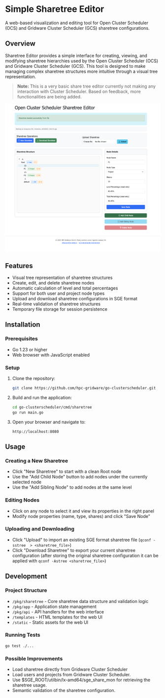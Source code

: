 # Simple Sharetree Editor

A web-based visualization and editing tool for Open Cluster
Scheduler (OCS) and Gridware Cluster Scheduler (GCS) sharetree
configurations.

## Overview

Sharetree Editor provides a simple interface for creating,
viewing, and modifying sharetree hierarchies used by the
Open Cluster Scheduler (OCS) and Gridware Cluster Scheduler
(GCS). This tool is designed to make managing complex
sharetree structures more intuitive through a visual tree
representation.

> **Note:** This is a very basic share tree editor currently
not making any interaction with Cluster Scheduler. Based on
feedback, more functionalities are being added.

![ShareTree Screenshot](images/screenshot.png)

## Features

- Visual tree representation of sharetree structures
- Create, edit, and delete sharetree nodes
- Automatic calculation of level and total percentages
- Support for both user and project node types
- Upload and download sharetree configurations in SGE format
- Real-time validation of sharetree structures
- Temporary file storage for session persistence

## Installation

### Prerequisites

- Go 1.23 or higher
- Web browser with JavaScript enabled

### Setup

1. Clone the repository:

   ```bash
   git clone https://github.com/hpc-gridware/go-clusterscheduler.git
   ```

2. Build and run the application:

   ```bash
   cd go-clusterscheduler/cmd/sharetree
   go run main.go
   ```

3. Open your browser and navigate to:

   ```
   http://localhost:8080
   ```

## Usage

### Creating a New Sharetree

- Click "New Sharetree" to start with a clean Root node
- Use the "Add Child Node" button to add nodes under the currently selected node
- Use the "Add Sibling Node" to add nodes at the same level

### Editing Nodes

- Click on any node to select it and view its properties in the right panel
- Modify node properties (name, type, shares) and click "Save Node"

### Uploading and Downloading

- Click "Upload" to import an existing SGE format sharetree file (`qconf -sstree  > <sharetree_file>`)
- Click "Download Sharetree" to export your current sharetree configuration
 (after storing the original sharetree configuration it can be applied
 with `qconf -Astree <sharetree_file>`)

## Development

### Project Structure

- `/pkg/sharetree` - Core sharetree data structure and validation logic
- `/pkg/app` - Application state management
- `/pkg/api` - API handlers for the web interface
- `/templates` - HTML templates for the web UI
- `/static` - Static assets for the web UI

### Running Tests

```bash
go test ./...
```

### Possible Improvements

- Load sharetree directly from Gridware Cluster Scheduler
- Load users and projects from Gridware Cluster Scheduler.
- Use $SGE_ROOT/utilbin/lx-amd64/sge_share_mon for retrieving the sharetree usage.
- Semantic validation of the sharetree configuration.
